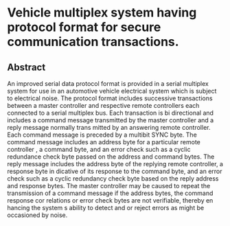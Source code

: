 # Vehicle multiplex system having protocol format for secure communication transactions.

## Abstract
An improved serial data protocol format is provided in a serial multiplex system for use in an automotive vehicle electrical system which is subject to electrical noise. The protocol format includes successive transactions between a master controller and respective remote controllers each connected to a serial multiplex bus. Each transaction is bi directional and includes a command message transmitted by the master controller and a reply message normally trans mitted by an answering remote controller. Each command message is preceded by a multibit SYNC byte. The command message includes an address byte for a particular remote controller , a command byte, and an error check such as a cyclic redundance check byte passed on the address and command bytes. The reply message includes the address byte of the replying remote controller, a response byte in dicative of its response to the command byte, and an error check such as a cyclic redundancy check byte based on the reply address and response bytes. The master controller may be caused to repeat the transmission of a command message if the address bytes, the command response cor relations or error check bytes are not verifiable, thereby en hancing the system s ability to detect and or reject errors as might be occasioned by noise.